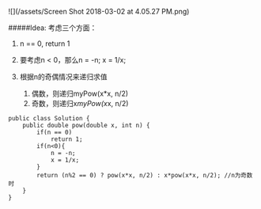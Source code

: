 ![](/assets/Screen Shot 2018-03-02 at 4.05.27 PM.png)

#####Idea:
考虑三个方面：

1. n == 0, return 1
2. 要考虑n < 0，那么n = -n; x = 1/x;
3. 根据n的奇偶情况来递归求值

    1. 偶数，则递归myPow(x*x, n/2)
    2. 奇数，则递归x*myPow(x*x, n/2)


```
public class Solution {
    public double pow(double x, int n) {
        if(n == 0)
            return 1;
        if(n<0){
            n = -n;
            x = 1/x;
        }
        return (n%2 == 0) ? pow(x*x, n/2) : x*pow(x*x, n/2); //n为奇数时
    }
}
```



